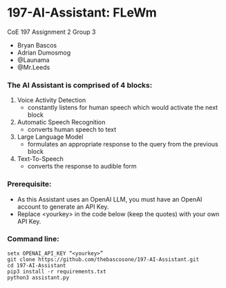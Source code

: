 # 197-AI-Assistant: FLeWm
CoE 197 Assignment 2 Group 3
 - Bryan Bascos
 - Adrian Dumosmog
 - @Launama
 - @Mr.Leeds


### The AI Assistant is comprised of 4 blocks: 
1. Voice Activity Detection
   - constantly listens for human speech which would activate the next block
2. Automatic Speech Recognition
   - converts human speech to text
3. Large Language Model
   - formulates an appropriate response to the query from the previous block
4. Text-To-Speech
   - converts the response to audible form


### Prerequisite:
- As this Assistant uses an OpenAI LLM, you must have an OpenAI account to generate an API Key.
- Replace \<yourkey\> in the code below (keep the quotes) with your own API Key.


### Command line:
```
setx OPENAI_API_KEY “<yourkey>”
git clone https://github.com/thebascosone/197-AI-Assistant.git
cd 197-AI-Assistant
pip3 install -r requirements.txt
python3 assistant.py
```
